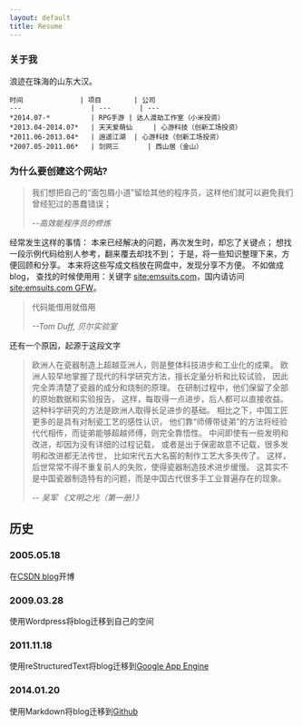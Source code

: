 ```yaml
---
layout: default
title: Resume
---
```


### 关于我 ###

浪迹在珠海的山东大汉。

	时间 				| 项目 		| 公司
	---  				| --- 		| ---
	*2014.07-* 			| RPG手游	| 达人渡劫工作室（小米投资）
	*2013.04-2014.07* 	| 天天爱萌仙 	| 心游科技（创新工场投资）
	*2011.06-2013.04* 	| 逍遥江湖 	| 心游科技（创新工场投资）
	*2007.05-2011.06* 	| 剑网三 		| 西山居（金山）

### 为什么要创建这个网站? ###

> 我们想把自己的“面包屑小道”留给其他的程序员，这样他们就可以避免我们曾经犯过的愚蠢错误；
> 
> *--高效能程序员的修炼*

经常发生这样的事情：
本来已经解决的问题，再次发生时，却忘了关键点；
想找一段示例代码给别人参考，翻来覆去却找不到；
于是，将一些知识整理下来，方便回顾和分享。
本来将这些写成文档放在网盘中，发现分享不方便。
不如做成blog，
查找的时候使用用：关键字 [site:emsuits.com]，国内请访问[site:emsuits.com GFW]。

> 代码能借用就借用 
> 
> *--Tom Duff, 贝尔实验室*

还有一个原因，起源于这段文字

> 欧洲人在瓷器制造上超越亚洲人，则是整体科技进步和工业化的成果。
> 欧洲人较早地掌握了现代的科学研究方法，擅长定量分析和比较试验，
> 因此完全弄清楚了瓷器的成分和烧制的原理。
> 在研制过程中，他们保留了全部的原始数据和实验报告，
> 这样，每取得一点进步，后人都可以直接收益。
> 这种科学研究的方法是欧洲人取得长足进步的基础。
> 相比之下，中国工匠更多的是具有对制瓷工艺的感性认识，
> 他们靠“师傅带徒弟”的方法将经验代代相传，而徒弟能够超越师傅，则完全靠悟性。
> 中间即使有一些发明和改进，却因为没有详细的过程记载，
> 或者是出于保密故意不记载，很多发明和改进都无法传世，
> 比如宋代五大名窑的制作工艺大多失传了。
> 这样，后世常常不得不重复前人的失败，使得瓷器制造技术进步缓慢。
> 这其实不是中国瓷器制造特有的问题，而是中国古代很多手工业普遍存在的现象。
> 
> *-- 吴军 《文明之光（第一册）》*


## 历史 ##
### 2005.05.18 ###
在[CSDN blog]开博

### 2009.03.28 ###
使用Wordpress将blog迁移到自己的空间

### 2011.11.18 ###
使用reStructuredText将blog迁移到[Google App Engine]

### 2014.01.20 ###
使用Markdown将blog迁移到[Github]

[CSDN blog]: http://blog.csdn.net/
[Google App Engine]: https://appengine.google.com
[Github]: https://github.com/
[site:emsuits.com]: http://www.google.com/search?q=site%3Adpull.com
[site:emsuits.com GFW]: http://84.15.64.35/#q=site:emsuits.com